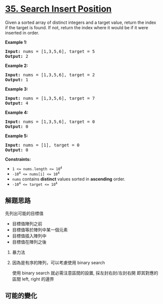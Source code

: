 # [35. Search Insert Position](https://leetcode.com/problems/search-insert-position/)
Given a sorted array of distinct integers and a target value, return the index if the target is found. If not, return the index where it would be if it were inserted in order.



**Example 1:**


<pre><strong>Input:</strong> nums = [1,3,5,6], target = 5
<strong>Output:</strong> 2
</pre>

**Example 2:**


<pre><strong>Input:</strong> nums = [1,3,5,6], target = 2
<strong>Output:</strong> 1
</pre>

**Example 3:**


<pre><strong>Input:</strong> nums = [1,3,5,6], target = 7
<strong>Output:</strong> 4
</pre>

**Example 4:**


<pre><strong>Input:</strong> nums = [1,3,5,6], target = 0
<strong>Output:</strong> 0
</pre>

**Example 5:**


<pre><strong>Input:</strong> nums = [1], target = 0
<strong>Output:</strong> 0
</pre>



**Constraints:**


- <code>1 &lt;= nums.length &lt;= 10<sup>4</sup></code>
- <code>-10<sup>4</sup> &lt;= nums[i] &lt;= 10<sup>4</sup></code>
- <code>nums</code> contains **distinct** values sorted in **ascending** order.
- <code>-10<sup>4</sup> &lt;= target &lt;= 10<sup>4</sup></code>


##  解题思路

先列出可能的目標值
- 目標值陣列之前
- 目標值等於陣列中某一個元素
- 目標值插入陣列中
- 目標值在陣列之後

1. 暴力法
2. 因為是有序的陣列，可以考慮使用 binary search

    使用 binary search 就必需注意區間的設置, 採左封右封/左封右開 即其對應的區間 left, right 的邊界

##  可能的變化

